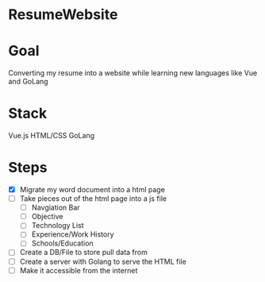 # ResumeWebsite

# Goal
Converting my resume into a website while learning new languages like Vue and GoLang

# Stack
Vue.js
HTML/CSS
GoLang

# Steps
- [x] Migrate my word document into a html page
- [ ] Take pieces out of the html page into a js file
  - [ ] Navgiation Bar
  - [ ] Objective
  - [ ] Technology List
  - [ ] Experience/Work History
  - [ ] Schools/Education
- [ ] Create a DB/File to store pull data from
- [ ] Create a server with Golang to serve the HTML file
- [ ] Make it accessible from the internet
